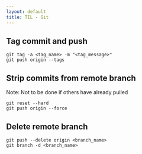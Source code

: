 ```yaml
---
layout: default
title: TIL - Git
---
```


## Tag commit and push
```
git tag -a <tag_name> -m "<tag_message>"
git push origin --tags
```

## Strip commits from remote branch
Note: Not to be done if others have already pulled
```
git reset --hard
git push origin --force
```

## Delete remote branch
```
git push --delete origin <branch_name>
git branch -d <branch_name>
```
